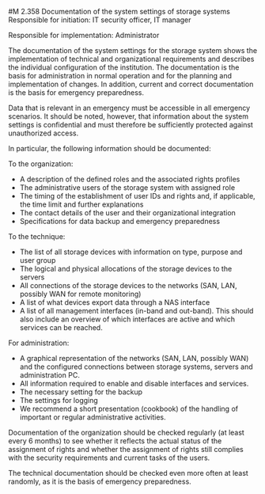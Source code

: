 #M 2.358 Documentation of the system settings of storage systems
Responsible for initiation: IT security officer, IT manager

Responsible for implementation: Administrator

The documentation of the system settings for the storage system shows the implementation of technical and organizational requirements and describes the individual configuration of the institution. The documentation is the basis for administration in normal operation and for the planning and implementation of changes. In addition, current and correct documentation is the basis for emergency preparedness.

Data that is relevant in an emergency must be accessible in all emergency scenarios. It should be noted, however, that information about the system settings is confidential and must therefore be sufficiently protected against unauthorized access.

In particular, the following information should be documented:

To the organization:

* A description of the defined roles and the associated rights profiles
* The administrative users of the storage system with assigned role
* The timing of the establishment of user IDs and rights and, if applicable, the time limit and further explanations
* The contact details of the user and their organizational integration
* Specifications for data backup and emergency preparedness


To the technique:

* The list of all storage devices with information on type, purpose and user group
* The logical and physical allocations of the storage devices to the servers
* All connections of the storage devices to the networks (SAN, LAN, possibly WAN for remote monitoring)
* A list of what devices   export data through a NAS interface
* A list of all management interfaces (in-band and out-band). This should also include an overview of which interfaces are active and which services can be reached.


For administration:

* A graphical representation of the networks (SAN, LAN, possibly WAN) and the configured connections between storage systems, servers and administration PC.
* All information required to enable and disable interfaces and services.
* The necessary setting for the backup
* The settings for logging
* We recommend a short presentation (cookbook) of the handling of important or regular administrative activities.


Documentation of the organization should be checked regularly (at least every 6 months) to see whether it reflects the actual status of the assignment of rights and whether the assignment of rights still complies with the security requirements and current tasks of the users.

The technical documentation should be checked even more often at least randomly, as it is the basis of emergency preparedness.




